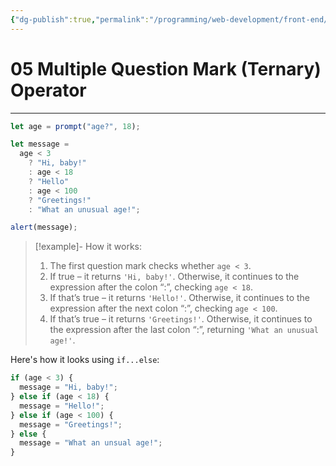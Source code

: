 ```yaml
---
{"dg-publish":true,"permalink":"/programming/web-development/front-end/javascript-vanilla/01-basics/08-conditionals/05-multiple-question-mark-ternary-operator/","tags":["programming","webdevelopment","frontend","JavaScript"],"created":"2024-11-09T11:30:42.206+08:00"}
---
```



# 05 Multiple Question Mark (Ternary) Operator

---

```javascript
let age = prompt("age?", 18);

let message =
  age < 3
    ? "Hi, baby!"
    : age < 18
    ? "Hello"
    : age < 100
    ? "Greetings!"
    : "What an unusual age!";

alert(message);
```

> [!example]- How it works:
>
> 1. The first question mark checks whether `age < 3`.
> 2. If true – it returns `'Hi, baby!'`. Otherwise, it continues to the expression after the colon “:”, checking `age < 18`.
> 3. If that’s true – it returns `'Hello!'`. Otherwise, it continues to the expression after the next colon “:”, checking `age < 100`.
> 4. If that’s true – it returns `'Greetings!'`. Otherwise, it continues to the expression after the last colon “:”, returning `'What an unusual age!'`.

Here's how it looks using `if...else`:

```javascript
if (age < 3) {
  message = "Hi, baby!";
} else if (age < 18) {
  message = "Hello!";
} else if (age < 100) {
  message = "Greetings!";
} else {
  message = "What an unsual age!";
}
```
